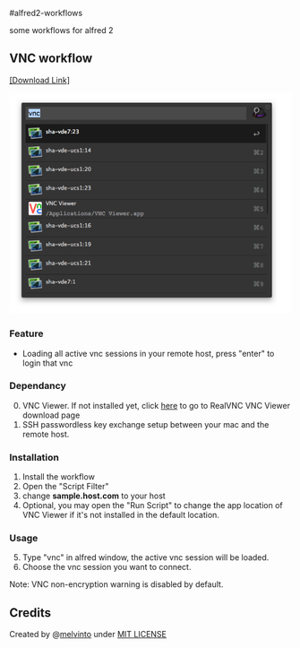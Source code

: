 #alfred2-workflows

some workflows for alfred 2

## VNC workflow
[\[Download Link\]][1]

![Screenshot](VNC/screenshot.png "Screenshot")

### Feature
* Loading all active vnc sessions in your remote host, press "enter" to login that vnc

### Dependancy
0. VNC Viewer. If not installed yet, click [here][2] to go to RealVNC VNC Viewer download page
1. SSH passwordless key exchange setup between your mac and the remote host.

### Installation

1. Install the workflow
2. Open the "Script Filter"
3. change **sample.host.com** to your host
4. Optional, you may open the "Run Script" to change the app location of VNC Viewer if it's not installed in the default location.

### Usage
5. Type "vnc" in alfred window, the active vnc session will be loaded.
6. Choose the vnc session you want to connect.

Note: VNC non-encryption warning is disabled by default.

## Credits
Created by @[melvinto](https://twitter.com/melvinto 'Contact me on Twitter') under [MIT LICENSE](http://rem.mit-license.org/) 

[1]: https://github.com/MelvinTo/alfred2-workflows/raw/master/Downloads/VNC.alfredworkflow
[2]: http://www.realvnc.com/download/viewer/
